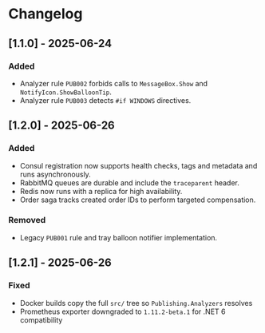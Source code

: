 # Changelog

## [1.1.0] - 2025-06-24
### Added
- Analyzer rule `PUB002` forbids calls to `MessageBox.Show` and `NotifyIcon.ShowBalloonTip`.
- Analyzer rule `PUB003` detects `#if WINDOWS` directives.

## [1.2.0] - 2025-06-26
### Added
- Consul registration now supports health checks, tags and metadata and runs asynchronously.
- RabbitMQ queues are durable and include the `traceparent` header.
- Redis now runs with a replica for high availability.
- Order saga tracks created order IDs to perform targeted compensation.

### Removed
- Legacy `PUB001` rule and tray balloon notifier implementation.

## [1.2.1] - 2025-06-26
### Fixed
- Docker builds copy the full `src/` tree so `Publishing.Analyzers` resolves
- Prometheus exporter downgraded to `1.11.2-beta.1` for .NET 6 compatibility
